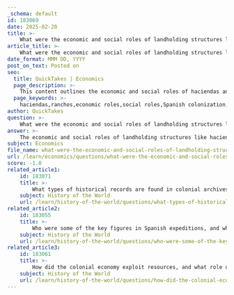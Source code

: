 ```yaml
---
_schema: default
id: 183069
date: 2025-02-20
title: >-
    What were the economic and social roles of landholding structures like haciendas and ranchos?
article_title: >-
    What were the economic and social roles of landholding structures like haciendas and ranchos?
date_format: MMM DD, YYYY
post_on_text: Posted on
seo:
  title: QuickTakes | Economics
  page_description: >-
    This content outlines the economic and social roles of haciendas and ranchos during Spanish colonization, highlighting their influence on agricultural production, labor systems, social hierarchies, and community development.
  page_keywords: >-
    haciendas,ranchos,economic roles,social roles,Spanish colonization,New Spain,agricultural production,labor systems,economic hierarchy,trade and commerce,social structure,cultural exchange,political influence,community development,women's roles
author: QuickTakes
question: >-
    What were the economic and social roles of landholding structures like haciendas and ranchos?
answer: >-
    The economic and social roles of landholding structures like haciendas and ranchos were significant in the context of Spanish colonization, particularly in regions such as New Spain (present-day Mexico and parts of the United States). Here’s a detailed overview of their roles:\n\n### Economic Roles\n\n1. **Agricultural Production**:\n   - **Haciendas**: These were large estates that focused on extensive agricultural production, including crops such as sugar, corn, and wheat, as well as livestock. They were often self-sufficient and produced goods for both local consumption and export.\n   - **Ranchos**: Smaller than haciendas, ranchos primarily focused on livestock, particularly cattle and sheep. They played a crucial role in the meat and leather industries, contributing to local economies.\n\n2. **Labor Systems**:\n   - Both haciendas and ranchos relied heavily on native laborers and, later, enslaved individuals. The labor systems were often exploitative, with indigenous populations working under harsh conditions to support the agricultural and livestock needs of these estates.\n\n3. **Economic Hierarchy**:\n   - The wealth generated from haciendas and ranchos contributed to the economic stratification of colonial society. Landowners (hacendados and rancheros) held significant power and influence, often controlling local economies and politics.\n\n4. **Trade and Commerce**:\n   - Haciendas and ranchos were integral to the colonial trade networks. The goods produced were often traded within the colonies and with Spain, contributing to the overall economic framework of the Spanish Empire.\n\n### Social Roles\n\n1. **Social Structure**:\n   - The landholding systems created a distinct social hierarchy. Wealthy landowners occupied the upper echelons of society, while laborers, often indigenous or mestizo, occupied lower social strata. This hierarchy influenced social interactions and community dynamics.\n\n2. **Cultural Exchange**:\n   - Haciendas and ranchos served as centers of cultural exchange, where Spanish customs and indigenous practices blended. This interaction influenced agricultural practices, culinary traditions, and social customs in the region.\n\n3. **Political Influence**:\n   - Landowners often held political power, serving in local government councils (cabildos) and influencing decisions that affected their estates and communities. Their economic power translated into political clout, allowing them to shape policies in favor of their interests.\n\n4. **Community Development**:\n   - Haciendas and ranchos contributed to the development of local communities. They often provided employment and resources, but also reinforced social inequalities and dependencies on landowners.\n\n5. **Women's Roles**:\n   - Women in Spanish colonies, particularly those associated with haciendas, had more rights compared to their counterparts in English colonies. They could own property and manage estates, which allowed them to play a more active role in the economic and social life of the colonies.\n\nIn summary, haciendas and ranchos were pivotal in shaping the economic landscape of Spanish colonies, driving agricultural production, and establishing social hierarchies that influenced community dynamics and political structures. Their legacy continues to impact the cultural and social fabric of regions once under Spanish rule.
subject: Economics
file_name: what-were-the-economic-and-social-roles-of-landholding-structures-like-haciendas-and-ranchos.md
url: /learn/economics/questions/what-were-the-economic-and-social-roles-of-landholding-structures-like-haciendas-and-ranchos
score: -1.0
related_article1:
    id: 183071
    title: >-
        What types of historical records are found in colonial archives, and how do they contribute to our understanding of the period?
    subject: History of the World
    url: /learn/history-of-the-world/questions/what-types-of-historical-records-are-found-in-colonial-archives-and-how-do-they-contribute-to-our-understanding-of-the-period
related_article2:
    id: 183055
    title: >-
        Who were some of the key figures in Spanish expeditions, and what strategies did they employ?
    subject: History of the World
    url: /learn/history-of-the-world/questions/who-were-some-of-the-key-figures-in-spanish-expeditions-and-what-strategies-did-they-employ
related_article3:
    id: 183061
    title: >-
        How did the colonial economy exploit resources, and what role did trade and commerce play?
    subject: History of the World
    url: /learn/history-of-the-world/questions/how-did-the-colonial-economy-exploit-resources-and-what-role-did-trade-and-commerce-play
---
```


&nbsp;